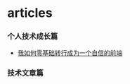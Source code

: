# articles
### 个人技术成长篇
+ [我如何零基础转行成为一个自信的前端](https://juejin.im/post/5bb9aed1e51d451a3f4c3923)

### 技术文章篇

